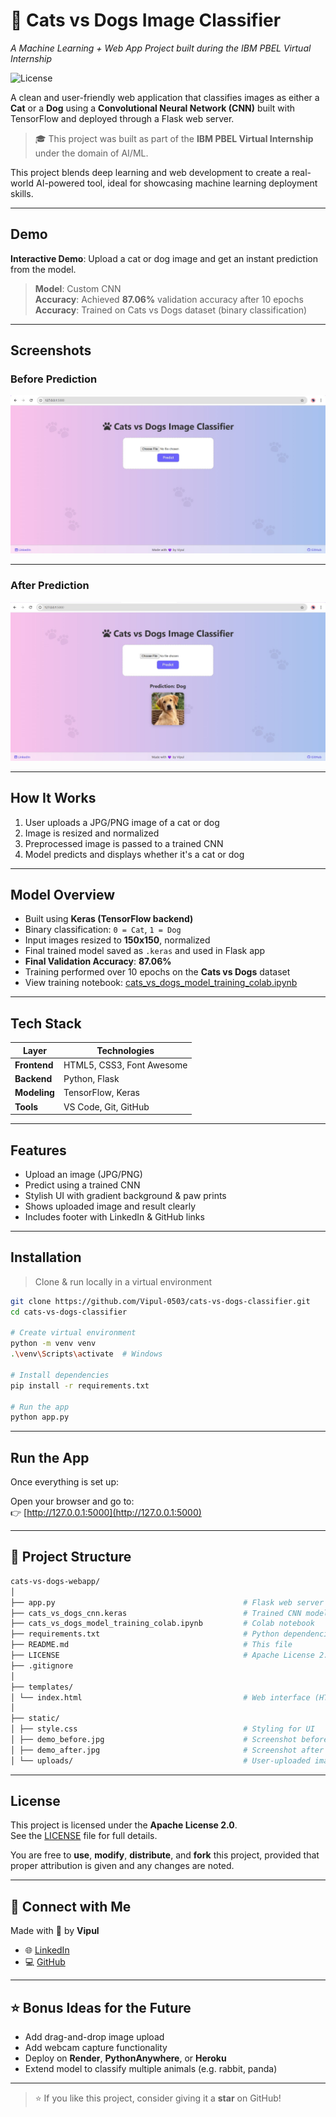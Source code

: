 # 🐾 Cats vs Dogs Image Classifier
_A Machine Learning + Web App Project built during the IBM PBEL Virtual Internship_

![License](https://img.shields.io/badge/license-Apache%202.0-blue.svg)

A clean and user-friendly web application that classifies images as either a **Cat** or a **Dog** using a **Convolutional Neural Network (CNN)** built with TensorFlow and deployed through a Flask web server.
> 🎓 This project was built as part of the **IBM PBEL Virtual Internship** under the domain of AI/ML.

This project blends deep learning and web development to create a real-world AI-powered tool, ideal for showcasing machine learning deployment skills.

---

## Demo

**Interactive Demo**: Upload a cat or dog image and get an instant prediction from the model.

> **Model**: Custom CNN  
> **Accuracy**: Achieved **87.06%** validation accuracy after 10 epochs
> **Accuracy**: Trained on Cats vs Dogs dataset (binary classification)

---

## Screenshots

### Before Prediction

![Before Prediction](static/demo_before.jpg)

---

### After Prediction

![After Prediction](static/demo_after.jpg)
 
---

## How It Works

1. User uploads a JPG/PNG image of a cat or dog
2. Image is resized and normalized
3. Preprocessed image is passed to a trained CNN
4. Model predicts and displays whether it's a cat or dog

---

## Model Overview

- Built using **Keras (TensorFlow backend)**
- Binary classification: `0 = Cat`, `1 = Dog`
- Input images resized to **150x150**, normalized
- Final trained model saved as `.keras` and used in Flask app
- **Final Validation Accuracy**: **87.06%**
- Training performed over 10 epochs on the **Cats vs Dogs** dataset
- View training notebook: [cats_vs_dogs_model_training_colab.ipynb](cats_vs_dogs_model_training_colab.ipynb)

---

## Tech Stack

| Layer        | Technologies              |
|--------------|---------------------------|
| **Frontend** | HTML5, CSS3, Font Awesome |
| **Backend**  | Python, Flask             |
| **Modeling** | TensorFlow, Keras         |
| **Tools**    | VS Code, Git, GitHub      |

---

## Features

- Upload an image (JPG/PNG)
- Predict using a trained CNN
- Stylish UI with gradient background & paw prints
- Shows uploaded image and result clearly
- Includes footer with LinkedIn & GitHub links

---

## Installation

> Clone & run locally in a virtual environment

```bash
git clone https://github.com/Vipul-0503/cats-vs-dogs-classifier.git
cd cats-vs-dogs-classifier

# Create virtual environment
python -m venv venv
.\venv\Scripts\activate  # Windows

# Install dependencies
pip install -r requirements.txt

# Run the app
python app.py
```

---

## Run the App

Once everything is set up:

Open your browser and go to:  
👉 [http://127.0.0.1:5000](http://127.0.0.1:5000)

---

## 📁 Project Structure

```bash
cats-vs-dogs-webapp/
│
├── app.py                                          # Flask web server
├── cats_vs_dogs_cnn.keras                          # Trained CNN model
├── cats_vs_dogs_model_training_colab.ipynb         # Colab notebook
├── requirements.txt                                # Python dependencies
├── README.md                                       # This file
├── LICENSE                                         # Apache License 2.0
├── .gitignore
│
├── templates/
│ └── index.html                                    # Web interface (HTML)
│
├── static/
│ ├── style.css                                     # Styling for UI
│ ├── demo_before.jpg                               # Screenshot before prediction
│ ├── demo_after.jpg                                # Screenshot after prediction
│ └── uploads/                                      # User-uploaded images
```

---

## License

This project is licensed under the **Apache License 2.0**.  
See the [LICENSE](LICENSE) file for full details.
  
You are free to **use**, **modify**, **distribute**, and **fork** this project, provided that proper attribution is given and any changes are noted.

---

## 🔗 Connect with Me

Made with 💜 by **Vipul**

- 🌐 [LinkedIn](https://www.linkedin.com/in/vipul-458b70310)
- 💻 [GitHub](https://github.com/Vipul-0503)

---

## ⭐ Bonus Ideas for the Future

- Add drag-and-drop image upload
- Add webcam capture functionality
- Deploy on **Render**, **PythonAnywhere**, or **Heroku**
- Extend model to classify multiple animals (e.g. rabbit, panda)

---

> ⭐ If you like this project, consider giving it a **star** on GitHub!


